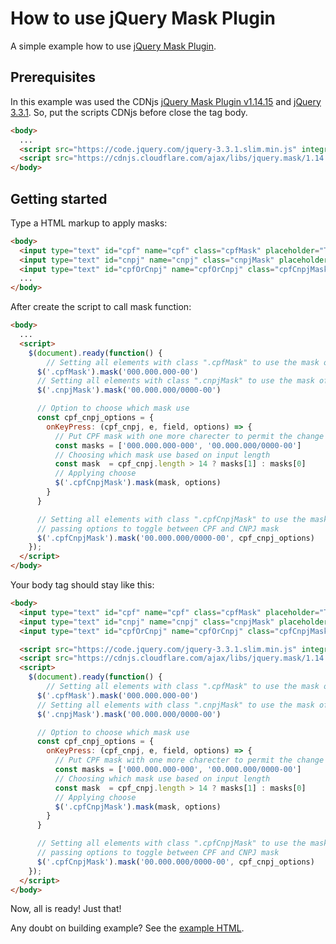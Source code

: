 # How to use jQuery Mask Plugin

A simple example how to use [jQuery Mask Plugin](https://igorescobar.github.io/jQuery-Mask-Plugin/).

## Prerequisites

In this example was used the CDNjs [jQuery Mask Plugin v1.14.15](https://cdnjs.cloudflare.com/ajax/libs/jquery.mask/1.14.15/jquery.mask.js) and [jQuery 3.3.1](https://code.jquery.com/jquery-3.3.1.slim.min.js).
So, put the scripts CDNjs before close the tag body.
```html
<body>
  ...
  <script src="https://code.jquery.com/jquery-3.3.1.slim.min.js" integrity="sha384-q8i/X+965DzO0rT7abK41JStQIAqVgRVzpbzo5smXKp4YfRvH+8abtTE1Pi6jizo" crossorigin="anonymous"></script>
  <script src="https://cdnjs.cloudflare.com/ajax/libs/jquery.mask/1.14.15/jquery.mask.js"></script>
</body>
```

## Getting started

Type a HTML markup to apply masks:
```html
<body>
  <input type="text" id="cpf" name="cpf" class="cpfMask" placeholder="Type your CPF" />
  <input type="text" id="cnpj" name="cnpj" class="cnpjMask" placeholder="Type your CNPJ" />
  <input type="text" id="cpfOrCnpj" name="cpfOrCnpj" class="cpfCnpjMask" placeholder="Type your CPF or CNPJ" />
  ...
</body>
```

After create the script to call mask function:
```html
<body>
  ...
  <script>
    $(document).ready(function() {
        // Setting all elements with class ".cpfMask" to use the mask of CPF
      $('.cpfMask').mask('000.000.000-00')
      // Setting all elements with class ".cnpjMask" to use the mask of CNPJ
      $('.cnpjMask').mask('00.000.000/0000-00')

      // Option to choose which mask use
      const cpf_cnpj_options = {
        onKeyPress: (cpf_cnpj, e, field, options) => {
          // Put CPF mask with one more charecter to permit the change to CNPJ mask
          const masks = ['000.000.000-000', '00.000.000/0000-00']
          // Choosing which mask use based on input length
          const mask  = cpf_cnpj.length > 14 ? masks[1] : masks[0]
          // Applying choose
          $('.cpfCnpjMask').mask(mask, options)
        }
      }

      // Setting all elements with class ".cpfCnpjMask" to use the mask of CPF/CPNJ
      // passing options to toggle between CPF and CNPJ mask
      $('.cpfCnpjMask').mask('00.000.000/0000-00', cpf_cnpj_options)
    });
  </script>
</body>
```

Your body tag should stay like this:

```html
<body>
  <input type="text" id="cpf" name="cpf" class="cpfMask" placeholder="Type your CPF" />
  <input type="text" id="cnpj" name="cnpj" class="cnpjMask" placeholder="Type your CNPJ" />
  <input type="text" id="cpfOrCnpj" name="cpfOrCnpj" class="cpfCnpjMask" placeholder="Type your CPF or CNPJ" />

  <script src="https://code.jquery.com/jquery-3.3.1.slim.min.js" integrity="sha384-q8i/X+965DzO0rT7abK41JStQIAqVgRVzpbzo5smXKp4YfRvH+8abtTE1Pi6jizo" crossorigin="anonymous"></script>
  <script src="https://cdnjs.cloudflare.com/ajax/libs/jquery.mask/1.14.15/jquery.mask.js"></script>
  <script>
    $(document).ready(function() {
        // Setting all elements with class ".cpfMask" to use the mask of CPF
      $('.cpfMask').mask('000.000.000-00')
      // Setting all elements with class ".cnpjMask" to use the mask of CNPJ
      $('.cnpjMask').mask('00.000.000/0000-00')

      // Option to choose which mask use
      const cpf_cnpj_options = {
        onKeyPress: (cpf_cnpj, e, field, options) => {
          // Put CPF mask with one more charecter to permit the change to CNPJ mask
          const masks = ['000.000.000-000', '00.000.000/0000-00']
          // Choosing which mask use based on input length
          const mask  = cpf_cnpj.length > 14 ? masks[1] : masks[0]
          // Applying choose
          $('.cpfCnpjMask').mask(mask, options)
        }
      }

      // Setting all elements with class ".cpfCnpjMask" to use the mask of CPF/CPNJ
      // passing options to toggle between CPF and CNPJ mask
      $('.cpfCnpjMask').mask('00.000.000/0000-00', cpf_cnpj_options)
    });
  </script>
</body>
```

Now, all is ready! Just that!

Any doubt on building example? See the [example HTML](#).